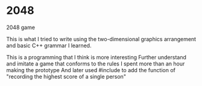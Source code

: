 # 2048
2048 game

This is what I tried to write using the two-dimensional graphics arrangement and basic C++ grammar I learned.

This is a programming that I think is more interesting
Further understand and imitate a game that conforms to the rules
I spent more than an hour making the prototype
And later used #include <fstream> to add the function of "recording the highest score of a single person"
